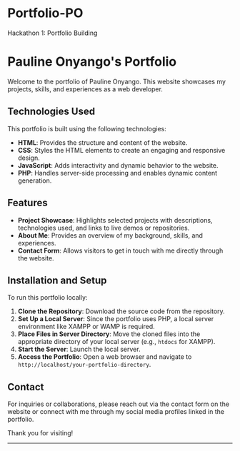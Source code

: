 # Portfolio-PO
Hackathon 1: Portfolio Building
# Pauline Onyango's Portfolio

Welcome to the portfolio of Pauline Onyango. This website showcases my projects, skills, and experiences as a web developer.

## Technologies Used

This portfolio is built using the following technologies:

- **HTML**: Provides the structure and content of the website.
- **CSS**: Styles the HTML elements to create an engaging and responsive design.
- **JavaScript**: Adds interactivity and dynamic behavior to the website.
- **PHP**: Handles server-side processing and enables dynamic content generation.

## Features

- **Project Showcase**: Highlights selected projects with descriptions, technologies used, and links to live demos or repositories.
- **About Me**: Provides an overview of my background, skills, and experiences.
- **Contact Form**: Allows visitors to get in touch with me directly through the website.

## Installation and Setup

To run this portfolio locally:

1. **Clone the Repository**: Download the source code from the repository.
2. **Set Up a Local Server**: Since the portfolio uses PHP, a local server environment like XAMPP or WAMP is required.
3. **Place Files in Server Directory**: Move the cloned files into the appropriate directory of your local server (e.g., `htdocs` for XAMPP).
4. **Start the Server**: Launch the local server.
5. **Access the Portfolio**: Open a web browser and navigate to `http://localhost/your-portfolio-directory`.

## Contact

For inquiries or collaborations, please reach out via the contact form on the website or connect with me through my social media profiles linked in the portfolio.

Thank you for visiting!

--- 
